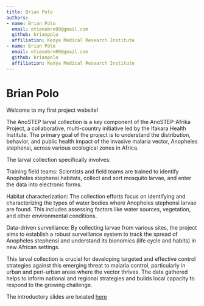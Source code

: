 ```yaml
---
title: Brian Polo
authors:
- name: Brian Polo
  email: otienobrn09@gmail.com 
  github: brianpolo
  affiliation: Kenya Medical Research Institute
- name: Brian Polo
  email: otienobrn09@gmail.com 
  github: brianpolo
  affiliation: Kenya Medical Research Institute
---
```


# Brian Polo

Welcome to my first project website!

The AnoSTEP larval collection is a key component of the AnoSTEP-Afrika Project, a collaborative, multi-country initiative led by the Ifakara Health Institute. The primary goal of the project is to understand the distribution, behavior, and public health impact of the invasive malaria vector, Anopheles stephensi, across various ecological zones in Africa.

The larval collection specifically involves:

Training field teams: Scientists and field teams are trained to identify Anopheles stephensi habitats, collect and sort mosquito larvae, and enter the data into electronic forms.

Habitat characterization: The collection efforts focus on identifying and characterizing the types of water bodies where Anopheles stephensi larvae are found. This includes assessing factors like water sources, vegetation, and other environmental conditions.

Data-driven surveillance: By collecting larvae from various sites, the project aims to establish a robust surveillance system to track the spread of Anopheles stephensi and understand its bionomics (life cycle and habits) in new African settings.

This larval collection is crucial for developing targeted and effective control strategies against this emerging threat to malaria control, particularly in urban and peri-urban areas where the vector thrives. The data gathered helps to inform national and regional strategies and builds local capacity to respond to the growing challenge.

The introductory slides are located [here](https://docs.google.com/presentation/d/1LTbh06twbA6DSB91FCjy62f7Bf6yYzifPiv0sD6jaTY/edit?usp=sharing)